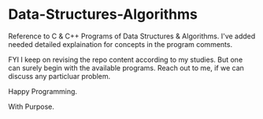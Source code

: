 # Data-Structures-Algorithms
Reference to C &amp; C++ Programs of Data Structures &amp; Algorithms.
I've added needed detailed explaination for concepts in the program comments.

FYI I keep on revising the repo content according to my studies. But one can surely begin with the available programs. Reach out to me, if we can discuss any particluar problem.

Happy Programming.

With Purpose.
